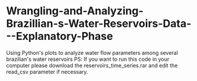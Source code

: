 # Wrangling-and-Analyzing-Brazillian-s-Water-Reservoirs-Data---Explanatory-Phase
Using Python's plots to analyze water flow parameters among several brazilian's water reservoirs
PS: If you want to run this code in your computer please download the reservoirs_time_series.rar and edit the read_csv parameter if necessary.

